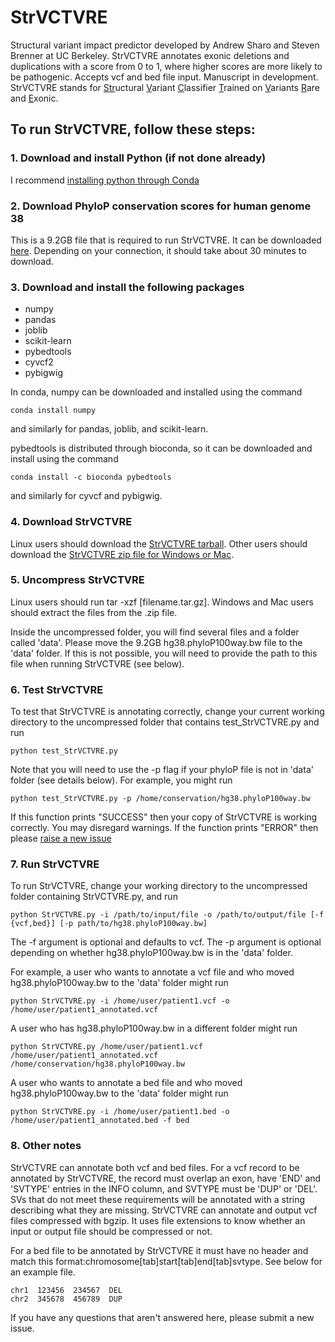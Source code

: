# StrVCTVRE
Structural variant impact predictor developed by Andrew Sharo and Steven Brenner at UC Berkeley. StrVCTVRE annotates exonic deletions and duplications with a score from 0 to 1, where higher scores are more likely to be pathogenic. Accepts vcf and bed file input. Manuscript in development. StrVCTVRE stands for <ins>Str</ins>uctural <ins>V</ins>ariant <ins>C</ins>lassifier <ins>T</ins>rained on <ins>V</ins>ariants <ins>R</ins>are and <ins>E</ins>xonic.

## To run StrVCTVRE, follow these steps:

### 1. Download and install Python (if not done already)
I recommend [installing python through Conda](https://docs.conda.io/projects/conda/en/latest/user-guide/install/)

### 2. Download PhyloP conservation scores for human genome 38
This is a 9.2GB file that is required to run StrVCTVRE. It can be downloaded [here](http://hgdownload.cse.ucsc.edu/goldenpath/hg38/phyloP100way/hg38.phyloP100way.bw). Depending on your connection, it should take about 30 minutes to download.

### 3. Download and install the following packages
* numpy
* pandas
* joblib
* scikit-learn
* pybedtools
* cyvcf2
* pybigwig

In conda, numpy can be downloaded and installed using the command 
```
conda install numpy
```
and similarly for pandas, joblib, and scikit-learn.

pybedtools is distributed through bioconda, so it can be downloaded and install using the command
```
conda install -c bioconda pybedtools
```
and similarly for cyvcf and pybigwig.

### 4. Download StrVCTVRE
Linux users should download the [StrVCTVRE tarball](https://github.com/andrewSharo/StrVCTVRE/archive/v.1.1.tar.gz). Other users should download the [StrVCTVRE zip file for Windows or Mac](https://github.com/andrewSharo/StrVCTVRE/archive/v.1.1.zip). 

### 5. Uncompress StrVCTVRE
Linux users should run tar -xzf \[filename.tar.gz\]. Windows and Mac users should extract the files from the .zip file. 

Inside the uncompressed folder, you will find several files and a folder called 'data'. Please move the 9.2GB hg38.phyloP100way.bw file to the 'data' folder. If this is not possible, you will need to provide the path to this file when running StrVCTVRE (see below).

### 6. Test StrVCTVRE
To test that StrVCTVRE is annotating correctly, change your current working directory to the uncompressed folder that contains test_StrVCTVRE.py and run 
```
python test_StrVCTVRE.py 
```
Note that you will need to use the -p flag if your phyloP file is not in 'data' folder (see details below). For example, you might run
```
python test_StrVCTVRE.py -p /home/conservation/hg38.phyloP100way.bw
```
If this function prints "SUCCESS" then your copy of StrVCTVRE is working correctly. You may disregard warnings. If the function prints "ERROR" then please [raise a new issue](https://github.com/andrewSharo/StrVCTVRE/issues)
### 7. Run StrVCTVRE
To run StrVCTVRE, change your working directory to the uncompressed folder containing StrVCTVRE.py, and run 
```
python StrVCTVRE.py -i /path/to/input/file -o /path/to/output/file [-f {vcf,bed}] [-p path/to/hg38.phyloP100way.bw]
``` 
The -f argument is optional and defaults to vcf. The -p argument is optional depending on whether hg38.phyloP100way.bw is in the 'data' folder. 

For example, a user who wants to annotate a vcf file and who moved hg38.phyloP100way.bw to the 'data' folder might run
```
python StrVCTVRE.py -i /home/user/patient1.vcf -o /home/user/patient1_annotated.vcf 
```
A user who has hg38.phyloP100way.bw in a different folder might run
```
python StrVCTVRE.py /home/user/patient1.vcf /home/user/patient1_annotated.vcf /home/conservation/hg38.phyloP100way.bw
```
A user who wants to annotate a bed file and who moved hg38.phyloP100way.bw to the 'data' folder might run
```
python StrVCTVRE.py -i /home/user/patient1.bed -o /home/user/patient1_annotated.bed -f bed 
```

### 8. Other notes
StrVCTVRE can annotate both vcf and bed files. For a vcf record to be annotated by StrVCTVRE, the record must overlap an exon, have 'END' and 'SVTYPE' entries in the INFO column, and SVTYPE must be 'DUP' or 'DEL'. SVs that do not meet these requirements will be annotated with a string describing what they are missing. StrVCTVRE can annotate and output vcf files compressed with bgzip. It uses file extensions to know whether an input or output file should be compressed or not. 

For a bed file to be annotated by StrVCTVRE it must have no header and match this format:chromosome[tab]start[tab]end[tab]svtype. See below for an example file. 
```
chr1  123456  234567  DEL
chr2  345678  456789  DUP
```
If you have any questions that aren't answered here, please submit a new issue.
